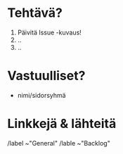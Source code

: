 # Tehtävä?

1. Päivitä Issue -kuvaus! 
2. ..
3. ..

# Vastuulliset?

* nimi/sidorsyhmä

# Linkkejä & lähteitä

/label ~"General"
/lable ~"Backlog"